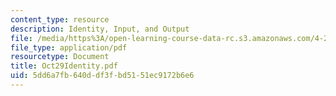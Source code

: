 ```yaml
---
content_type: resource
description: Identity, Input, and Output
file: /media/https%3A/open-learning-course-data-rc.s3.amazonaws.com/4-285-research-topics-in-architecture-citizen-centered-design-of-open-governance-systems-fall-2002/5dd6a7fb640ddf3fbd5151ec9172b6e6_Oct29Identity.pdf
file_type: application/pdf
resourcetype: Document
title: Oct29Identity.pdf
uid: 5dd6a7fb-640d-df3f-bd51-51ec9172b6e6
---
```

